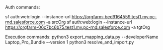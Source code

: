 Auth commands:

sf auth:web:login --instance-url https://orgfarm-bed9164559.test1.my.pc-rnd.salesforce.com -a srcOrg
sf auth:web:login --instance-url https://orgfarm-06c7bc6b75.test1.my.pc-rnd.salesforce.com -a tgtOrg


Execution commands:
python3 export_mapping_data.py --developerName Laptop_Pro_Bundle --version 1
python3 resolve_and_import.py
